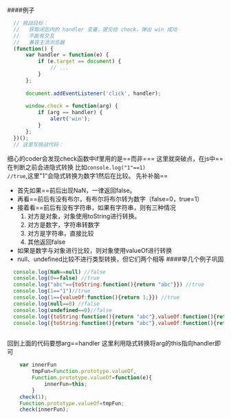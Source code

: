 ####例子
```javascript
  // 挑战目标：
  //   获取闭包内的 handler 变量，提交给 check，弹出 win 成功
  //   不能有交互
  //   兼容主流浏览器
  (function() {
      var handler = function(e) {
          if (e.target == document) {
              // ...
          }
      };
      
      document.addEventListener('click', handler);
  
      window.check = function(arg) {
          if (arg == handler) {
              alert('win');
          }
      };
  })();
  // 这里写挑战代码：
````
细心的coder会发现check函数中if里用的是==而非=== 这里就突破点，在js中==在判断之前会进隐式转换
比如<code>console.log("1"==1) //true</code>,这里"1"会隐式转换为数字1然后在比较。
先补补脑==
* 首先如果==前后出现NaN，一律返回false。
* 再看==前后有没有布尔，有布尔将布尔转为数字（false=0，true=1）
* 接着看==前后有没有字符串，如果有字符串，则有三种情况
  1. 对方是对象，对象使用toString进行转换。
  2. 对方是数字，字符串转数字
  3. 对方是字符串，直接比较
  4. 其他返回false
* 如果是数字与对象进行比较，则对象使用valueOf进行转换
* null、undefined比较不进行类型转换，但它们两个相等
####举几个例子巩固
````javascript
  console.log(NaN==null) //false
  console.log(0==false) //true
  console.log("abc"=={toString:function(){return "abc"}}) //true
  console.log(1=="1")//true
  console.log(1=={valueOf:function(){return 1;}}) //true
  console.log(null==0) //false
  console.log(undefined==0)//false
  console.log({toString:function(){return "abc"},valueOf:function(){return 1}}==1)//true 这里valueOf的优先级比toString要高
  console.log({toString:function(){return "abc"},valueOf:function(){return 1}}=="abc") //false
  
````
回到上面的代码要想arg==handler 这里利用隐式转换将arg的this指向handler即可
````javascript
    var innerFun
        tmpFun=Function.prototype.valueOf,
        Function.prototype.valueOf=function(e){
            innerFun=this;
        }
    check(1);
    Function.prototype.valueOf=tmpFun;
    check(innerFun);
````
